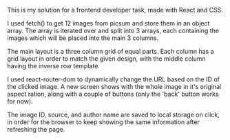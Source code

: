 This is my solution for a frontend developer task, made with React and CSS.

I used fetch() to get 12 images from picsum and store them in an object array. The array is iterated over and split into 3 arrays, each containing the images which will be placed into the main 3 columns.

The main layout is a three column grid of equal parts. Each column has a grid layout in order to match the given design, with the middle column having the inverse row template.

I used react-router-dom to dynamically change the URL based on the ID of the clicked image. A new screen shows with the whole image in it's original aspect ration, along with a couple of buttons (only the 'back' button works for now).

The image ID, source, and author name are saved to local storage on click, in order for the browser to keep showing the same information after refreshing the page.
